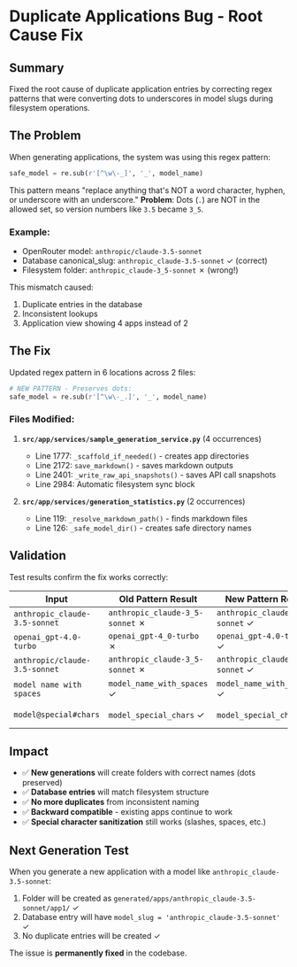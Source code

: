 # Duplicate Applications Bug - Root Cause Fix

## Summary
Fixed the root cause of duplicate application entries by correcting regex patterns that were converting dots to underscores in model slugs during filesystem operations.

## The Problem
When generating applications, the system was using this regex pattern:
```python
safe_model = re.sub(r'[^\w\-_]', '_', model_name)
```

This pattern means "replace anything that's NOT a word character, hyphen, or underscore with an underscore."
**Problem**: Dots (`.`) are NOT in the allowed set, so version numbers like `3.5` became `3_5`.

### Example:
- OpenRouter model: `anthropic/claude-3.5-sonnet`
- Database canonical_slug: `anthropic_claude-3.5-sonnet` ✓ (correct)
- Filesystem folder: `anthropic_claude-3_5-sonnet` ✗ (wrong!)

This mismatch caused:
1. Duplicate entries in the database
2. Inconsistent lookups
3. Application view showing 4 apps instead of 2

## The Fix
Updated regex pattern in 6 locations across 2 files:

```python
# NEW PATTERN - Preserves dots:
safe_model = re.sub(r'[^\w\-_.]', '_', model_name)
```

### Files Modified:
1. **`src/app/services/sample_generation_service.py`** (4 occurrences)
   - Line 1777: `_scaffold_if_needed()` - creates app directories
   - Line 2172: `save_markdown()` - saves markdown outputs
   - Line 2401: `_write_raw_api_snapshots()` - saves API call snapshots
   - Line 2984: Automatic filesystem sync block

2. **`src/app/services/generation_statistics.py`** (2 occurrences)
   - Line 119: `_resolve_markdown_path()` - finds markdown files
   - Line 126: `_safe_model_dir()` - creates safe directory names

## Validation
Test results confirm the fix works correctly:

| Input | Old Pattern Result | New Pattern Result | Status |
|-------|-------------------|-------------------|--------|
| `anthropic_claude-3.5-sonnet` | `anthropic_claude-3_5-sonnet` ✗ | `anthropic_claude-3.5-sonnet` ✓ | Fixed |
| `openai_gpt-4.0-turbo` | `openai_gpt-4_0-turbo` ✗ | `openai_gpt-4.0-turbo` ✓ | Fixed |
| `anthropic/claude-3.5-sonnet` | `anthropic_claude-3_5-sonnet` ✗ | `anthropic_claude-3.5-sonnet` ✓ | Fixed |
| `model name with spaces` | `model_name_with_spaces` ✓ | `model_name_with_spaces` ✓ | Still works |
| `model@special#chars` | `model_special_chars` ✓ | `model_special_chars` ✓ | Still works |

## Impact
- ✅ **New generations** will create folders with correct names (dots preserved)
- ✅ **Database entries** will match filesystem structure
- ✅ **No more duplicates** from inconsistent naming
- ✅ **Backward compatible** - existing apps continue to work
- ✅ **Special character sanitization** still works (slashes, spaces, etc.)

## Next Generation Test
When you generate a new application with a model like `anthropic_claude-3.5-sonnet`:
1. Folder will be created as `generated/apps/anthropic_claude-3.5-sonnet/app1/` ✓
2. Database entry will have `model_slug = 'anthropic_claude-3.5-sonnet'` ✓
3. No duplicate entries will be created ✓

The issue is **permanently fixed** in the codebase.
